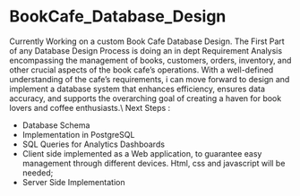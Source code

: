 # BookCafe_Database_Design

Currently Working on a custom Book Cafe Database Design.
The First Part of any Database Design Process is doing an in dept Requirement Analysis encompassing the management of books, customers, orders, inventory, and other crucial aspects of the book cafe’s operations.
With a well-defined understanding of the cafe’s requirements, i can move forward to design and implement a database system that enhances efficiency, ensures data accuracy, and supports the overarching goal of
creating a haven for book lovers and coffee enthusiasts.\\
Next Steps : <br>
- Database Schema
- Implementation in PostgreSQL
- SQL Queries for Analytics Dashboards
- Client side implemented as a Web application, to guarantee easy management through different devices. Html, css and javascript will be needed;
- Server Side Implementation
